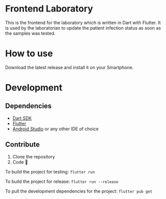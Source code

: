# Frontend Laboratory
This is the frontend for the laboratory which is written in Dart with Flutter.
It is used by the laboratorian to update the patient infection status as soon as the samples was tested.

# How to use
Download the latest release and install it on your Smartphone.

# Development
## Dependencies
- [Dart SDK](https://dart.dev/get-dart)
- [Flutter](https://flutter.dev/)
- [Android Studio](https://developer.android.com/studio) or any other IDE of choice

## Contribute
1. Clone the repository
2. Code 🎉

To build the project for testing:
```flutter run```

To build the project for release:
```flutter run --release```

To pull the development dependencies for the project:
```flutter pub get```

